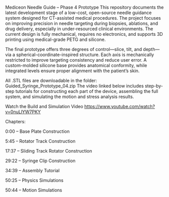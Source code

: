 Mediceon Needle Guide – Phase 4 Prototype
This repository documents the latest development stage of a low-cost, open-source needle guidance system designed for CT-assisted medical procedures. The project focuses on improving precision in needle targeting during biopsies, ablations, and drug delivery, especially in under-resourced clinical environments. The current design is fully mechanical, requires no electronics, and supports 3D printing using medical-grade PETG and silicone.

The final prototype offers three degrees of control—slice, tilt, and depth—via a spherical-coordinate-inspired structure. Each axis is mechanically restricted to improve targeting consistency and reduce user error. A custom-molded silicone base provides anatomical conformity, while integrated levels ensure proper alignment with the patient’s skin.

All .STL files are downloadable in the folder: Guided_Syringe_Prototype_04.zip
The video linked below includes step-by-step tutorials for constructing each part of the device, assembling the full system, and simulating the motion and stress analysis results.

Watch the Build and Simulation Video https://www.youtube.com/watch?v=0nuLlYW7PKY

Chapters:

0:00 – Base Plate Construction

5:45 – Rotator Track Construction

17:37 – Sliding Track Rotator Construction

29:22 – Syringe Clip Construction

34:39 – Assembly Tutorial

50:25 – Physics Simulations

50:44 – Motion Simulations
